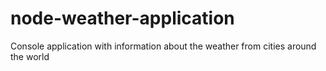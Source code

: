 # node-weather-application
Console application with information about the weather from cities around the world
